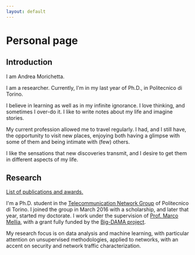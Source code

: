 ```yaml
---
layout: default
---
```



# Personal page

## Introduction
I am Andrea Morichetta.

I am a researcher. Currently, I'm in my last year of Ph.D., in Politecnico di Torino.

I believe in learning as well as in my infinite ignorance.
I love thinking, and sometimes I over-do it. I like to write notes about my life and imagine stories.

My current profession allowed me to travel regularly. I had, and I still have, the opportunity to visit new places, enjoying both having a glimpse with some of them and being intimate with (few) others.

I like the sensations that new discoveries transmit, and I desire to get them in different aspects of my life.

## Research
[List of publications and awards.](./research/publications_and_awards.md)

I'm a Ph.D. student in the [Telecommunication Network Group](https://www.telematica.polito.it) of Politecnico di Torino.
I joined the group in March 2016 with a scholarship, and later that year, started my doctorate. I work under the supervision of [Prof. Marco Mellia](https://www.telematica.polito.it/member/marco-mellia/), with a grant fully funded by the [Big-DAMA project](https://bigdama.ait.ac.at).

My research focus is on data analysis and machine learning, with particular attention on unsupervised methodologies, applied to networks, with an accent on security and network traffic characterization.


<!--- Text can be **bold**, _italic_, or ~~strikethrough~~.

[Link to another page](./another-page.html).

There should be whitespace between paragraphs.

There should be whitespace between paragraphs. We recommend including a README, or a file with information about your project.

# Header 1

This is a normal paragraph following a header. GitHub is a code hosting platform for version control and collaboration. It lets you and others work together on projects from anywhere.

## Header 2

> This is a blockquote following a header.
>
> When something is important enough, you do it even if the odds are not in your favor.

### Header 3

```js
// Javascript code with syntax highlighting.
var fun = function lang(l) {
  dateformat.i18n = require('./lang/' + l)
  return true;
}
```

```ruby
# Ruby code with syntax highlighting
GitHubPages::Dependencies.gems.each do |gem, version|
  s.add_dependency(gem, "= #{version}")
end
```

#### Header 4

*   This is an unordered list following a header.
*   This is an unordered list following a header.
*   This is an unordered list following a header.

##### Header 5

1.  This is an ordered list following a header.
2.  This is an ordered list following a header.
3.  This is an ordered list following a header.

###### Header 6

| head1        | head two          | three |
|:-------------|:------------------|:------|
| ok           | good swedish fish | nice  |
| out of stock | good and plenty   | nice  |
| ok           | good `oreos`      | hmm   |
| ok           | good `zoute` drop | yumm  |

### There's a horizontal rule below this.

* * *

### Here is an unordered list:

*   Item foo
*   Item bar
*   Item baz
*   Item zip

### And an ordered list:

1.  Item one
1.  Item two
1.  Item three
1.  Item four

### And a nested list:

- level 1 item
  - level 2 item
  - level 2 item
    - level 3 item
    - level 3 item
- level 1 item
  - level 2 item
  - level 2 item
  - level 2 item
- level 1 item
  - level 2 item
  - level 2 item
- level 1 item

### Small image

![Octocat](https://github.githubassets.com/images/icons/emoji/octocat.png)

### Large image

![Branching](https://guides.github.com/activities/hello-world/branching.png)


### Definition lists can be used with HTML syntax.

<dl>
<dt>Name</dt>
<dd>Godzilla</dd>
<dt>Born</dt>
<dd>1952</dd>
<dt>Birthplace</dt>
<dd>Japan</dd>
<dt>Color</dt>
<dd>Green</dd>
</dl>

```
Long, single-line code blocks should not wrap. They should horizontally scroll if they are too long. This line should be long enough to demonstrate this.
```

```
The final element.
```
--->
